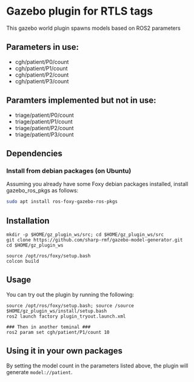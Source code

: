 # Gazebo plugin for RTLS tags

This gazebo world plugin spawns models based on ROS2 parameters

## Parameters in use:
- cgh/patient/P0/count
- cgh/patient/P1/count
- cgh/patient/P2/count
- cgh/patient/P3/count

## Paramters implemented but not in use:
- triage/patient/P0/count
- triage/patient/P1/count
- triage/patient/P2/count
- triage/patient/P3/count

## Dependencies
### Install from debian packages (on Ubuntu)

Assuming you already have some Foxy debian packages installed, install gazebo_ros_pkgs as follows:
``` bash
sudo apt install ros-foxy-gazebo-ros-pkgs
```

## Installation
```
mkdir -p $HOME/gz_plugin_ws/src; cd $HOME/gz_plugin_ws/src
git clone https://github.com/sharp-rmf/gazebo-model-generator.git
cd $HOME/gz_plugin_ws

source /opt/ros/foxy/setup.bash
colcon build
```
## Usage
You can try out the plugin by running the following:
```
source /opt/ros/foxy/setup.bash; source /source $HOME/gz_plugin_ws/install/setup.bash
ros2 launch factory plugin_tryout.launch.xml

### Then in another teminal ###
ros2 param set cgh/patient/P1/count 10
```
## Using it in your own packages 

By setting the model count in the parameters listed above, the plugin will generate ```model://patient```.